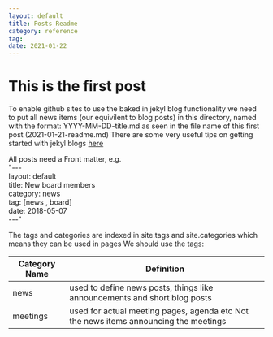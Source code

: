 ```yaml
---
layout: default
title: Posts Readme
category: reference
tag: 
date: 2021-01-22
---
```


# This is the first post
To enable github sites to use the baked in jekyl blog functionality we need to put all news items (our equivilent to blog posts) in this directory, named with the format:
YYYY-MM-DD-title.md as seen in the file name of this first post (2021-01-21-readme.md)
There are some very useful tips on getting started with jekyl blogs [here](https://jekyllrb.com/docs/posts/)

All posts need a Front matter, e.g.<br>
"---
<br>layout: default
<br>title: New board members
<br>category: news
<br>tag: [news , board]
<br>date: 2018-05-07
<br>---"


The tags and categories are indexed in site.tags and site.categories which means they can be used in pages
We should use the tags:
<table>
<thead>
  <tr>
    <th>Category Name</th>
    <th>Definition</th>
  </tr>
</thead>
<tbody>
  <tr>
    <td>news</td>
    <td>used to define news posts, things like announcements and short blog posts</td>
  </tr>
  <tr>
    <td>meetings</td>
    <td>used for actual meeting pages, agenda etc Not the news items announcing the meetings</td>
  </tr>
</tbody>
</table>
